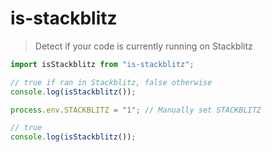 # is-stackblitz

> Detect if your code is currently running on Stackblitz

```js
import isStackblitz from "is-stackblitz";

// true if ran in Stackblitz, false otherwise
console.log(isStackblitz());

process.env.STACKBLITZ = "1"; // Manually set STACKBLITZ

// true
console.log(isStackblitz());
```
